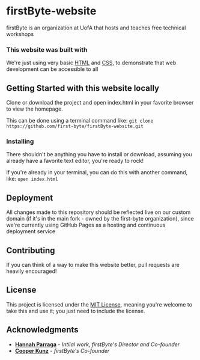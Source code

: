 # firstByte-website

firstByte is an organization at UofA that hosts and teaches free technical workshops

### This website was built with

We're just using very basic [HTML](https://developer.mozilla.org/en-US/docs/Learn/HTML) and [CSS](https://developer.mozilla.org/en-US/docs/Learn/CSS), to demonstrate that web development can be accessible to all

## Getting Started with this website locally

Clone or download the project and open index.html in your favorite browser to view the homepage.

This can be done using a terminal command like: `git clone https://github.com/first-byte/firstByte-website.git`

### Installing

There shouldn't be anything you have to install or download, assuming you already have a favorite text editor, you're ready to rock!

If you're already in your terminal, you can do this with another command, like: `open index.html`

## Deployment

All changes made to this repository should be reflected live on our custom domain (if it's in the main fork - owned by the first-byte organization), since we're currently using GitHub Pages as a hosting and continuous deployment service

## Contributing

If you can think of a way to make this website better, pull requests are heavily encouraged! 

## License

This project is licensed under the [MIT License](https://github.com/Cooper-Kunz/firstByte-website/blob/master/LICENSE), meaning you're welcome to take this and use it; you just need to include the license.

## Acknowledgments

* **[Hannah Parraga](https://github.com/banubot)** - *Intiial work, firstByte's Director and Co-founder*
* **[Cooper Kunz](https://github.com/cooper-kunz)** - *firstByte's Co-founder*